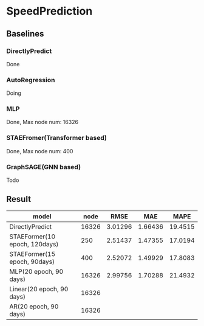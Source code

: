 # SpeedPrediction


## Baselines

### DirectlyPredict

Done

### AutoRegression
Doing

### MLP
Done, Max node num: 16326

### STAEFromer(Transformer based)
Done, Max node num: 400

### GraphSAGE(GNN based)
Todo

## Result

| model                         | node  | RMSE    | MAE     | MAPE    |
| ----------------------------- | ----- | ------- | ------- | ------- |
| DirectlyPredict               | 16326 | 3.01296 | 1.66436 | 19.4515 |
| STAEFormer(10 epoch, 120days) | 250   | 2.51437 | 1.47355 | 17.0194 |
| STAEFormer(15 epoch, 90days)  | 400   | 2.52072 | 1.49929 | 17.8083 |
| MLP(20 epoch, 90 days)        | 16326 | 2.99756 | 1.70288 | 21.4932 |
| Linear(20 epoch, 90 days)    | 16326 |         |         |         |
| AR(20 epoch, 90 days)          | 16326 |         |         |         |